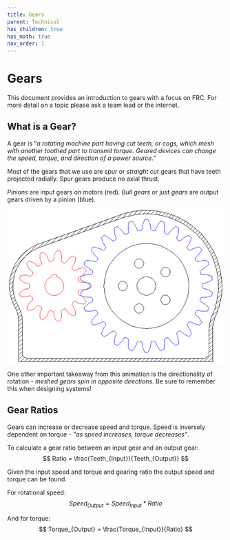 ```yaml
---
title: Gears
parent: Technical
has_children: true
has_math: true
nav_order: 1
---
```


# Gears

This document provides an introduction to gears with a focus on FRC. For more detail on a topic please ask a team lead or the internet.

## What is a Gear?

A gear is “*a rotating machine part having cut teeth, or cogs, which mesh with another toothed part to transmit torque. Geared devices can change the speed, torque, and direction of a power source.”*

Most of the gears that we use are *spur* or *straight cut* gears that have teeth projected radially. Spur gears produce no axial thrust.

*Pinions* are input gears on motors (red). *Bull gears* or just *gears*  are output gears driven by a pinion (blue).

![Gear animation showing pinion and bull meshing](../res/pinionAnimation.gif)

One other important takeaway from this animation is the directionality of rotation - *meshed gears spin in opposite directions*. Be sure to remember this when designing systems!

## Gear Ratios

Gears can increase or decrease speed and torque. Speed is inversely dependent on torque - *"as speed increases, torque decreases"*. 

To calculate a gear ratio between an input gear and an output gear: $$ Ratio =  \frac{Teeth_{Input}}{Teeth_{Output}} $$

Given the input speed and torque and gearing ratio the output speed and torque can be found. 

For rotational speed: $$ Speed_{Output} = Speed_{Input} * Ratio $$ 

And for torque: $$ Torque_{Output} = \frac{Torque_{Input}}{Ratio} $$

